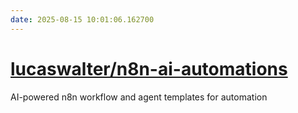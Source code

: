 ```yaml
---
date: 2025-08-15 10:01:06.162700
---
```


# [lucaswalter/n8n-ai-automations](https://github.com/lucaswalter/n8n-ai-automations)

AI-powered n8n workflow and agent templates for automation